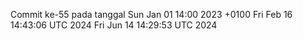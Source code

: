 Commit ke-55 pada tanggal Sun Jan 01 14:00 2023 +0100
Fri Feb 16 14:43:06 UTC 2024
Fri Jun 14 14:29:53 UTC 2024
